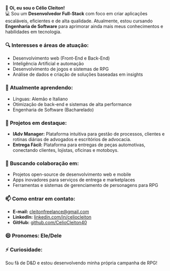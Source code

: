 👋 **Oi, eu sou o Célio Cleiton!**  
💻 Sou um **Desenvolvedor Full-Stack** com foco em criar aplicações escaláveis, eficientes e de alta qualidade. Atualmente, estou cursando **Engenharia de Software** para aprimorar ainda mais meus conhecimentos e habilidades em tecnologia.

### 🔍 **Interesses e áreas de atuação:**
- Desenvolvimento web (Front-End e Back-End)
- Inteligência Artificial e automação
- Desenvolvimento de jogos e sistemas de RPG
- Análise de dados e criação de soluções baseadas em insights

### 🌱 **Atualmente aprendendo:**
- Línguas: Alemão e Italiano
- Otimização de back-end e sistemas de alta performance
- Engenharia de Software (Bacharelado)

### 💼 **Projetos em destaque:**
- **IAdv Manager:** Plataforma intuitiva para gestão de processos, clientes e rotinas diárias de advogados e escritórios de advocacia.
- **Entrega Fácil:** Plataforma para entregas de peças automotivas, conectando clientes, lojistas, oficinas e motoboys.

### 🚀 **Buscando colaboração em:**
- Projetos open-source de desenvolvimento web e mobile
- Apps inovadores para serviços de entrega e marketplaces
- Ferramentas e sistemas de gerenciamento de personagens para RPG

### 📫 **Como entrar em contato:**
- **E-mail:** [cleitonfreelance@gmail.com](mailto:cleitonfreelance@gmail.com)
- **LinkedIn:** [linkedin.com/in/celiocleiton](#)
- **GitHub:** [github.com/CelioCleiton40](https://github.com/CelioCleiton40)

### 😄 **Pronomes:** Ele/Dele

### ⚡ **Curiosidade:**  
Sou fã de D&D e estou desenvolvendo minha própria campanha de RPG!
